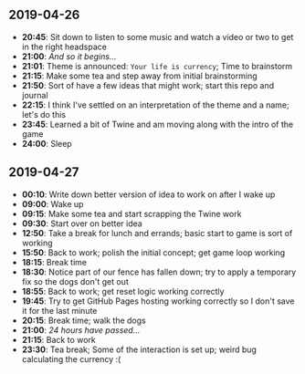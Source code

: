 ## 2019-04-26

- **20:45**: Sit down to listen to some music and watch a video or two to get in
the right headspace
- **21:00**: *And so it begins...*
- **21:01**: Theme is announced: `Your life is currency`; Time to brainstorm
- **21:15**: Make some tea and step away from initial brainstorming
- **21:50**: Sort of have a few ideas that might work; start this repo and journal
- **22:15**: I think I've settled on an interpretation of the theme and a name;
let's do this
- **23:45**: Learned a bit of Twine and am moving along with the intro of the game
- **24:00**: Sleep

## 2019-04-27

- **00:10**: Write down better version of idea to work on after I wake up
- **09:00**: Wake up
- **09:15**: Make some tea and start scrapping the Twine work
- **09:30**: Start over on better idea
- **12:50**: Take a break for lunch and errands; basic start to game is sort of working
- **15:50**: Back to work; polish the initial concept; get game loop working
- **18:15**: Break time
- **18:30**: Notice part of our fence has fallen down; try to apply a temporary fix so the dogs don't get out
- **18:55**: Back to work; get reset logic working correctly
- **19:45**: Try to get GitHub Pages hosting working correctly so I don't save it for the last minute
- **20:15**: Break time; walk the dogs
- **21:00**: *24 hours have passed...*
- **21:15**: Back to work
- **23:30**: Tea break; Some of the interaction is set up; weird bug calculating the currency :(

